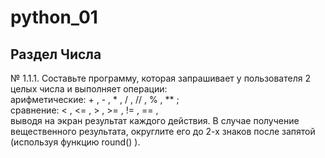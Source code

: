 # python_01
## Раздел Числа
№ 1.1.1. Составьте программу, которая запрашивает у пользователя 2 целых числа
и выполняет операции:  
арифметические: + , - , * , / , // , % , ** ;  
cравнение: < , <= , > , >= , != , == ,  
выводя на экран результат каждого действия. В случае получение вещественного
результата, округлите его до 2-х знаков после запятой (используя
функцию round() ).
